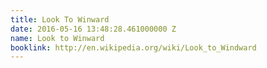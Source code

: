 ```yaml
---
title: Look To Winward
date: 2016-05-16 13:48:28.461000000 Z
name: Look to Winward
booklink: http://en.wikipedia.org/wiki/Look_to_Windward
---
```



